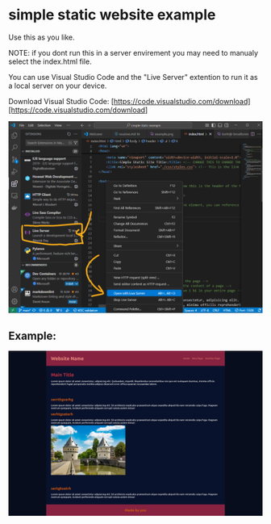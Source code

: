 # simple static website example

Use this as you like.

NOTE: if you dont run this in a server envirement you may need to manualy select the index.html file.

You can use Visual Studio Code and the "Live Server" extention to run it as a local server on your device.

Download Visual Studio Code: [https://code.visualstudio.com/download][https://code.visualstudio.com/download]

![Live Server](https://github.com/DanteDeketele/simple-static-example/blob/main/img/LiveServer.png?raw=true)

## Example:
![Example of the site](https://github.com/DanteDeketele/simple-static-example/blob/main/img/example.png?raw=true)